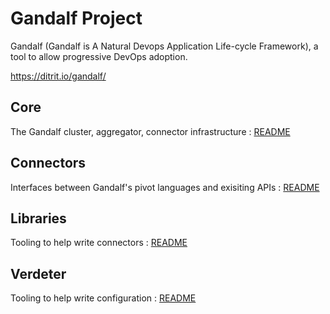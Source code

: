 # Gandalf Project

Gandalf (Gandalf is A Natural Devops Application Life-cycle Framework), a tool to allow progressive DevOps adoption.

https://ditrit.io/gandalf/

## Core 
The Gandalf cluster, aggregator, connector infrastructure : [README](core/README.md)

## Connectors
Interfaces between Gandalf's pivot languages and exisiting APIs : [README](connectors/README.md)

## Libraries
Tooling to help write connectors : [README](libraries/README.md)

## Verdeter
Tooling to help write configuration : [README](verdeter/README.md)


